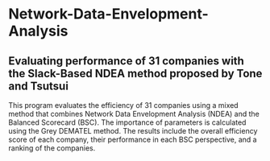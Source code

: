 # Network-Data-Envelopment-Analysis
## Evaluating performance of 31 companies with the Slack-Based NDEA method proposed by Tone and Tsutsui
This program evaluates the efficiency of 31 companies using a mixed method that combines Network Data Envelopment Analysis (NDEA) and the Balanced Scorecard (BSC). The importance of parameters is calculated using the Grey DEMATEL method. The results include the overall efficiency score of each company, their performance in each BSC perspective, and a ranking of the companies.
